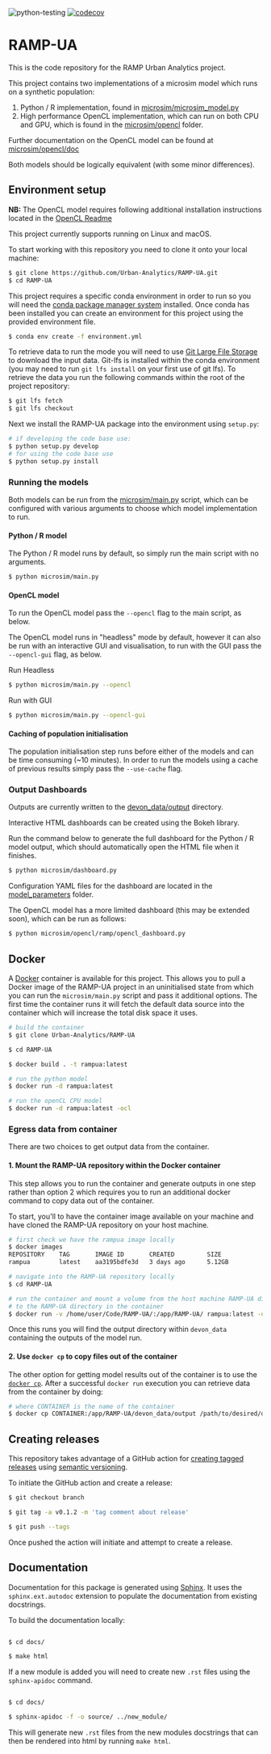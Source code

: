 ![python-testing](https://github.com/Urban-Analytics/RAMP-UA/workflows/python-testing/badge.svg)
[![codecov](https://codecov.io/gh/Urban-Analytics/RAMP-UA/branch/master/graph/badge.svg)](https://codecov.io/gh/Urban-Analytics/RAMP-UA)
# RAMP-UA

This is the code repository for the RAMP Urban Analytics project.

This project contains two implementations of a microsim model which runs on a synthetic population:
1. Python / R implementation, found in [microsim/microsim_model.py](./microsim/microsim_model.py)
2. High performance OpenCL implementation, which can run on both CPU and GPU, 
which is found in the [microsim/opencl](./microsim/opencl) folder. 

Further documentation on the OpenCL model can be found at [microsim/opencl/doc](./microsim/opencl/doc)

Both models should be logically equivalent (with some minor differences). 

## Environment setup

**NB:** The OpenCL model requires following additional installation instructions located in the 
[OpenCL Readme](./microsim/opencl/README.md)

This project currently supports running on Linux and macOS.

To start working with this repository you need to clone it onto your local machine:

```bash
$ git clone https://github.com/Urban-Analytics/RAMP-UA.git
$ cd RAMP-UA
```

This project requires a specific conda environment in order to run so you will need the [conda package manager system](https://docs.anaconda.com/anaconda/install/) installed. Once conda has been installed you can create an environment for this project using the provided environment file.

```bash
$ conda env create -f environment.yml
```

To retrieve data to run the mode you will need to use [Git Large File Storage](https://git-lfs.github.com/) to download the input data. Git-lfs is installed within the conda environment (you may need to run `git lfs install` on your first use of git lfs). To retrieve the data you run the following commands within the root of the project repository:

```bash
$ git lfs fetch
$ git lfs checkout
``` 

Next we install the RAMP-UA package into the environment using `setup.py`:

```bash
# if developing the code base use:
$ python setup.py develop
# for using the code base use
$ python setup.py install
```

### Running the models
Both models can be run from the [microsim/main.py](./microsim/main.py) script, which can be configured with various arguments
to choose which model implementation to run.

#### Python / R model

The Python / R model runs by default, so simply run the main script with no arguments.

```bash
$ python microsim/main.py 
```

#### OpenCL model
To run the OpenCL model pass the `--opencl` flag to the main script, as below.

The OpenCL model runs in "headless" mode by default, however it can also be run with an interactive GUI and visualisation,
to run with the GUI pass the `--opencl-gui` flag, as below.

Run Headless
```bash
$ python microsim/main.py --opencl
```

Run with GUI
```bash
$ python microsim/main.py --opencl-gui
```

#### Caching of population initialisation
The population initialisation step runs before either of the models and can be time consuming (~10 minutes). In order to run
the models using a cache of previous results simply pass the `--use-cache` flag.

### Output Dashboards
Outputs are currently written to the [devon_data/output](./devon_data/output) directory.

Interactive HTML dashboards can be created using the Bokeh library.
 
Run the command below to generate the full dashboard for the Python / R model output, which should automatically open
the HTML file when it finishes.
 ```bash
$ python microsim/dashboard.py
```
Configuration YAML files for the dashboard are located in the [model_parameters](./model_parameters) folder.

The OpenCL model has a more limited dashboard (this may be extended soon), which can be run as follows:
 ```bash
$ python microsim/opencl/ramp/opencl_dashboard.py
```

## Docker

A [Docker](https://www.docker.com/) container is available for this project. This allows you to pull a Docker image of the RAMP-UA project in an uninitialised state from which you can run the `microsim/main.py` script and pass it additional options. The first time the container runs it will fetch the default data source into the container which will increase the total disk space it uses.

```bash
# build the container
$ git clone Urban-Analytics/RAMP-UA

$ cd RAMP-UA

$ docker build . -t rampua:latest

# run the python model
$ docker run -d rampua:latest 

# run the openCL CPU model 
$ docker run -d rampua:latest -ocl
```

### Egress data from container

There are two choices to get output data from the container.

#### 1. Mount the RAMP-UA repository within the Docker container

This step allows you to run the container and generate outputs in one step rather than option 2 which requires you to run an additional docker command to copy data out of the container.

To start, you'll to have the container image available on your machine and have cloned the RAMP-UA repository on your host machine.

```bash
# first check we have the rampua image locally
$ docker images 
REPOSITORY    TAG       IMAGE ID       CREATED         SIZE
rampua        latest    aa3195bdfe3d   3 days ago      5.12GB

# navigate into the RAMP-UA repository locally
$ cd RAMP-UA

# run the container and mount a volume from the host machine RAMP-UA directory
# to the RAMP-UA directory in the container
$ docker run -v /home/user/Code/RAMP-UA/:/app/RAMP-UA/ rampua:latest -ocl
```

Once this runs you will find the output directory within `devon_data` containing the outputs of the model run.

#### 2. Use `docker cp` to copy files out of the container

The other option for getting model results out of the container is to use the [`docker cp`](https://docs.docker.com/engine/reference/commandline/cp/). After a successful `docker run` execution you can retrieve data from the container by doing:

```bash
# where CONTAINER is the name of the container
$ docker cp CONTAINER:/app/RAMP-UA/devon_data/output /path/to/desired/destination
```

## Creating releases
This repository takes advantage of a GitHub action for [creating tagged releases](https://github.com/marvinpinto/action-automatic-releases) using [semantic versioning](https://semver.org/).

To initiate the GitHub action and create a release:

```bash
$ git checkout branch

$ git tag -a v0.1.2 -m 'tag comment about release'

$ git push --tags
```
Once pushed the action will initiate and attempt to create a release.

## Documentation

Documentation for this package is generated using [Sphinx](https://www.sphinx-doc.org/en/master/index.html). It uses the `sphinx.ext.autodoc` extension to populate the documentation from existing docstrings.

To build the documentation locally:

```bash

$ cd docs/

$ make html

```

If a new module is added you will need to create new `.rst` files using the `sphinx-apidoc` command.

```bash

$ cd docs/

$ sphinx-apidoc -f -o source/ ../new_module/

```

This will generate new `.rst` files from the new modules docstrings that can then be rendered into html by running `make html`.
